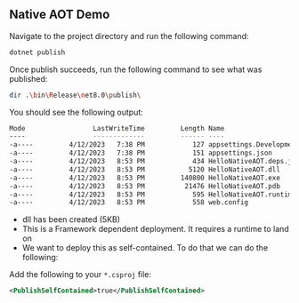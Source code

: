 ## Native AOT Demo

Navigate to the project directory and run the following command:

```bash
dotnet publish
```

Once publish succeeds, run the following command to see what was published:

```bash
dir .\bin\Release\net8.0\publish\
```

You should see the following output:

```bash
Mode                 LastWriteTime         Length Name
----                 -------------         ------ ----
-a----         4/12/2023   7:38 PM            127 appsettings.Development.json
-a----         4/12/2023   7:38 PM            151 appsettings.json
-a----         4/12/2023   8:53 PM            434 HelloNativeAOT.deps.json
-a----         4/12/2023   8:53 PM           5120 HelloNativeAOT.dll
-a----         4/12/2023   8:53 PM         140800 HelloNativeAOT.exe
-a----         4/12/2023   8:53 PM          21476 HelloNativeAOT.pdb
-a----         4/12/2023   8:53 PM            595 HelloNativeAOT.runtimeconfig.json
-a----         4/12/2023   8:53 PM            558 web.config
```

- dll has been created (5KB)
- This is a Framework dependent deployment. It requires a runtime to land on
- We want to deploy this as self-contained. To do that we can do the following:

Add the following to your ```*.csproj``` file:

```xml
<PublishSelfContained>true</PublishSelfContained>
```

